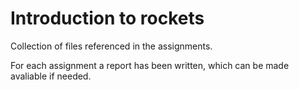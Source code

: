 # Introduction to rockets

Collection of files referenced in the assignments.

For each assignment a report has been written, which can be made avaliable if needed.
